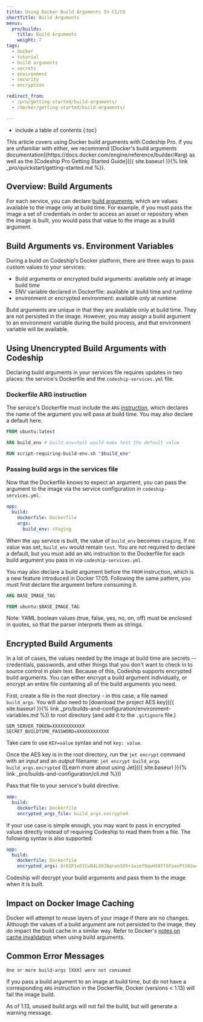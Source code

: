 ```yaml
---
title: Using Docker Build Arguments In CI/CD
shortTitle: Build Arguments
menus:
  pro/builds:
    title: Build Arguments
    weight: 7
tags:
  - docker
  - tutorial
  - build arguments
  - secrets
  - environment
  - security
  - encryption

redirect_from:
  - /pro/getting-started/build-arguments/
  - /docker/getting-started/build-arguments/

---
```


* include a table of contents
{:toc}

<div class="info-block">
This article covers using Docker build arguments with Codeship Pro. If you are unfamiliar with either, we recommend [Docker's build arguments documentation](https://docs.docker.com/engine/reference/builder/#arg) as well as the [Codeship Pro Getting Started Guide]({{ site.baseurl }}{% link _pro/quickstart/getting-started.md %}).
</div>

## Overview: Build Arguments

For each service, you can declare [build arguments](https://docs.docker.com/compose/compose-file/#/args), which are values available to the image only at build time. For example, if you must pass the image a set of credentials in order to access an asset or repository when the image is built, you would pass that value to the image as a build argument.

## Build Arguments vs. Environment Variables
During a build on Codeship's Docker platform, there are three ways to pass custom values to your services:

* Build arguments or encrypted build arguments: available only at image build time
* ENV variable declared in Dockerfile: available at build time and runtime
* environment or encrypted environment: available only at runtime

Build arguments are unique in that they are available only at build time. They are not persisted in the image. However, you may assign a build argument to an environment variable during the build process, and that environment variable will be available.

## Using Unencrypted Build Arguments with Codeship
Declaring build arguments in your services file requires updates in two places: the service's Dockerfile and the `codeship-services.yml` file.

### Dockerfile ARG instruction
The service's Dockerfile must include the `ARG` [instruction](https://docs.docker.com/engine/reference/builder/#/arg), which declares the name of the argument you will pass at build time. You may also declare a default here.

```dockerfile
FROM ubuntu:latest

ARG build_env # build_env=test would make test the default value

RUN script-requiring-build-env.sh "$build_env"
```

### Passing build args in the services file
Now that the Dockerfile knows to expect an argument, you can pass the argument to the image via the service configuration in `codeship-services.yml`.

```yaml
app:
  build:
    dockerfile: Dockerfile
    args:
      build_env: staging
```

When the `app` service is built, the value of `build_env` becomes `staging`. If no value was set, `build_env` would remain `test`. You are not required to declare a default, but you must add an `ARG` instruction to the Dockerfile for each build argument you pass in via `codeship-services.yml`.

You may also declare a build argument before the `FROM` instruction, which is a new feature introduced in Docker 17.05. Following the same pattern, you must first declare the argument before consuming it.

```dockerfile
ARG BASE_IMAGE_TAG

FROM ubuntu:$BASE_IMAGE_TAG
```

Note: YAML boolean values (true, false, yes, no, on, off) must be enclosed in quotes, so that the parser interprets them as strings.

## Encrypted Build Arguments
In a lot of cases, the values needed by the image at build time are secrets -- credentials, passwords, and other things that you don't want to check in to source control in plain text. Because of this, Codeship supports encrypted build arguments. You can either encrypt a build argument individually, or encrypt an entire file containing all of the build arguments you need.

First, create a file in the root directory - in this case, a file named `build_args`. You will also need to [download the project AES key]({{ site.baseurl }}{% link _pro/builds-and-configuration/environment-variables.md %}) to root directory (and add it to the `.gitignore` file.)

```shell
GEM_SERVER_TOKEN=XXXXXXXXXXXX
SECRET_BUILDTIME_PASSWORD=XXXXXXXXXXXX
```

Take care to use `KEY=value` syntax and not `key: value`.

Once the AES key is in the root directory, run the `jet encrypt` command with an *input* and an *output* filename: `jet encrypt build_args build_args.encrypted` ([Learn more about using Jet]({{ site.baseurl }}{% link _pro/builds-and-configuration/cli.md %}))

Pass that file to your service's build directive.

```yaml
app:
  build:
    dockerfile: Dockerfile
    encrypted_args_file: build_args.encrypted
```

If your use case is simple enough, you may want to pass in encrypted values directly instead of requiring Codeship to read them from a file. The following syntax is also supported:

```yaml
app:
  build:
    dockerfile: Dockerfile
    encrypted_args: 8rD1P1xO1CwB4L99JBqnvoSOX+1wimf9qwHXATf9foasPtU6Sw==
```

Codeship will decrypt your build arguments and pass them to the image when it is built.

## Impact on Docker Image Caching
Docker will attempt to reuse layers of your image if there are no changes. Although the values of a build argument are not persisted to the image, they do impact the build cache in a similar way. Refer to Docker's [notes on cache invalidation](https://docs.docker.com/engine/reference/builder/#/impact-on-build-caching) when using build arguments.

## Common Error Messages
`One or more build-args [XXX] were not consumed`

If you pass a build argument to an image at build time, but do not have a corresponding `ARG` instruction in the Dockerfile, Docker (versions < 1.13) will fail the image build.

As of 1.13, unused build args will not fail the build, but will generate a warning message.
